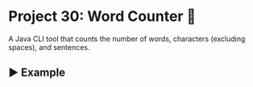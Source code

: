 # Project 30: Word Counter 📝

A Java CLI tool that counts the number of words, characters (excluding spaces), and sentences.

## ▶️ Example